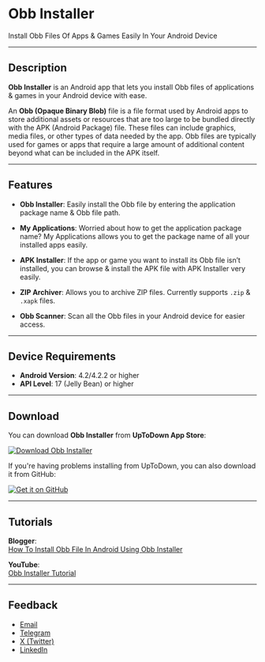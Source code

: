 # Obb Installer

Install Obb Files Of Apps & Games Easily In Your Android Device

---

## Description

**Obb Installer** is an Android app that lets you install Obb files of applications & games in your Android device with ease.

An **Obb (Opaque Binary Blob)** file is a file format used by Android apps to store additional assets or resources that are too large to be bundled directly with the APK (Android Package) file. These files can include graphics, media files, or other types of data needed by the app. Obb files are typically used for games or apps that require a large amount of additional content beyond what can be included in the APK itself.

---

## Features

- **Obb Installer**: Easily install the Obb file by entering the application package name & Obb file path.

- **My Applications**: Worried about how to get the application package name? My Applications allows you to get the package name of all your installed apps easily.

- **APK Installer**: If the app or game you want to install its Obb file isn’t installed, you can browse & install the APK file with APK Installer very easily.

- **ZIP Archiver**: Allows you to archive ZIP files. Currently supports `.zip` & `.xapk` files.

- **Obb Scanner**: Scan all the Obb files in your Android device for easier access.

---

## Device Requirements

- **Android Version**: 4.2/4.2.2 or higher  
- **API Level**: 17 (Jelly Bean) or higher

---

## Download

You can download **Obb Installer** from **UpToDown App Store**:

[![Download Obb Installer](https://stc.utdstc.com/img/mediakit/download-gio-big-b.png)](https://obb-installer.en.uptodown.com/android)

If you're having problems installing from UpToDown, you can also download it from GitHub:

[![Get it on GitHub](https://img.shields.io/badge/Get%20it%20on-GitHub-181717?style=for-the-badge&logo=github)](https://github.com/BirukBelihu/Obb-Installer/releases)

---

## Tutorials

**Blogger**:  
[How To Install Obb File In Android Using Obb Installer](http://bibelapps2016.blogspot.com/2024/04/how-to-install-obb-file-in-android.html)

**YouTube**:  
[Obb Installer Tutorial](https://youtu.be/MamYFlIT0Es)

---

## Feedback

- [Email](mailto:bibelappsstudio@gmail.com)  
- [Telegram](https://t.me/SE_BIBEL_MEK)  
- [X (Twitter)](https://x.com/SE_BIBEL_MEK)  
- [LinkedIn](https://www.linkedin.com/in/biruk-belihu-3355922a0?utm_source=share&utm_campaign=share_via&utm_content=profile&utm_medium=android_app)